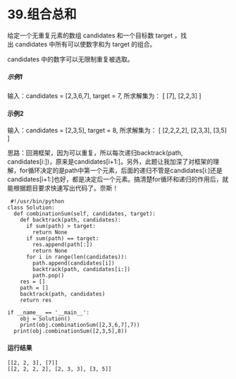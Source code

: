 # 39.组合总和
给定一个无重复元素的数组 candidates 和一个目标数 target ，找出 candidates 中所有可以使数字和为 target 的组合。

candidates 中的数字可以无限制重复被选取。
##### 示例1
  输入：candidates = [2,3,6,7], target = 7,
  所求解集为：
  [
    [7],
    [2,2,3]
  ]
#### 示例2
  输入：candidates = [2,3,5], target = 8,
  所求解集为：
  [
    [2,2,2,2],
    [2,3,3],
    [3,5]
  ]
  
 思路：回溯框架，因为可以重复，所以每次递归backtrack(path, candidates[i:])，原来是candidates[i+1:]。另外，此题让我加深了对框架的理解，for循环决定的是path中第一个元素，后面的递归不管是candidates[i:]还是candidates[i+1:]也好，都是决定后一个元素。搞清楚for循环和递归的作用后，就能根据题目要求快速写出代码了。奈斯！
 
     #!/usr/bin/python
    class Solution:
      def combinationSum(self, candidates, target):
        def backtrack(path, candidates):
          if sum(path) > target:
            return None
          if sum(path) == target:
            res.append(path[:])
            return None
          for i in range(len(candidates)):
            path.append(candidates[i])
            backtrack(path, candidates[i:])
            path.pop()
        res = []
        path = []
        backtrack(path, candidates)
        return res

    if __name__ == '__main__':
        obj = Solution()
        print(obj.combinationSum([2,3,6,7],7))
      print(obj.combinationSum([2,3,5],8))

#### 运行结果
    [[2, 2, 3], [7]]
    [[2, 2, 2, 2], [2, 3, 3], [3, 5]]
